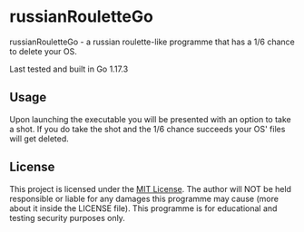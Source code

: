 # russianRouletteGo
russianRouletteGo - a russian roulette-like programme that has a 1/6 chance to delete your OS.

Last tested and built in Go 1.17.3
## Usage
Upon launching the executable you will be presented with an option to take a shot.
If you do take the shot and the 1/6 chance succeeds your OS' files will get deleted.

## License
This project is licensed under the [MIT License](https://opensource.org/licenses/MIT).  The author will NOT be held responsible or liable for any damages this programme may cause (more about it inside the LICENSE file). This programme is for educational and testing security purposes only.
